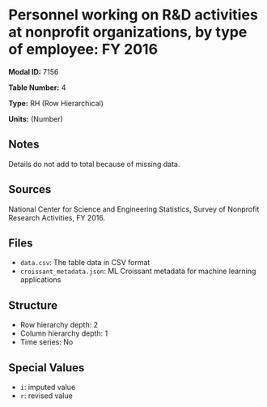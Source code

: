 # Personnel working on R&D activities at nonprofit organizations, by type of employee: FY 2016

**Modal ID:** 7156

**Table Number:** 4

**Type:** RH (Row Hierarchical)

**Units:** (Number)

## Notes

Details do not add to total because of missing data.

## Sources

National Center for Science and Engineering Statistics, Survey of Nonprofit Research Activities, FY 2016.

## Files

- `data.csv`: The table data in CSV format
- `croissant_metadata.json`: ML Croissant metadata for machine learning applications

## Structure

- Row hierarchy depth: 2
- Column hierarchy depth: 1
- Time series: No

## Special Values

- `i`: imputed value
- `r`: revised value
